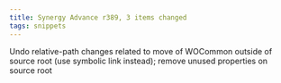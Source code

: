 ```yaml
---
title: Synergy Advance r389, 3 items changed
tags: snippets
---
```


Undo relative-path changes related to move of WOCommon outside of source root (use symbolic link instead); remove unused properties on source root
